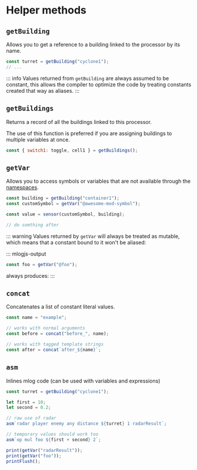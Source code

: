 # Helper methods

## `getBuilding`

Allows you to get a reference to a building linked to the processor by its name.

```js
const turret = getBuilding("cyclone1");
// ...
```

::: info
Values returned from `getBuilding` are always assumed to be constant,
this allows the compiler to optimize the code by treating constants created
that way as aliases.
:::

## `getBuildings`

Returns a record of all the buildings linked to this processor.

The use of this function is preferred if you are assigning
buildings to multiple variables at once.

```js
const { switch1: toggle, cell1 } = getBuildings();
```

## `getVar`

Allows you to access symbols or variables that are not available through the [namespaces](/guide/namespaces).

```js
const building = getBuilding("container1");
const customSymbol = getVar("@awesome-mod-symbol");

const value = sensor(customSymbol, building);

// do somthing after
```

::: warning
Values returned by `getVar` will always be treated as mutable, which means
that a constant bound to it won't be aliased:

::: mlogjs-output

```js
const foo = getVar("@foo");
```

always produces:
:::

## `concat`

Concatenates a list of constant literal values.

```js
const name = "example";

// works with normal arguments
const before = concat("before_", name);

// works with tagged template strings
const after = concat`after_${name}`;
```

## `asm`

Inlines mlog code (can be used with variables and expressions)

```js
const turret = getBuilding("cyclone1");

let first = 10;
let second = 0.2;

// raw use of radar
asm`radar player enemy any distance ${turret} 1 radarResult`;

// temporary values should work too
asm`op mul foo ${first + second} 2`;

print(getVar("radarResult"));
print(getVar("foo"));
printFlush();
```
